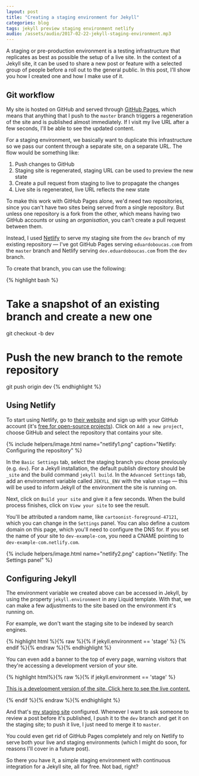 ```yaml
---
layout: post
title: "Creating a staging environment for Jekyll"
categories: blog
tags: jekyll preview staging environment netlify
audio: /assets/audio/2017-02-22-jekyll-staging-environment.mp3
---
```

A staging or pre-production environment is a testing infrastructure that replicates as best as possible the setup of a live site. In the context of a Jekyll site, it can be used to share a new post or feature with a selected group of people before a roll out to the general public. In this post, I'll show you how I created one and how I make use of it.<!--more-->

## Git workflow

My site is hosted on GitHub and served through [GitHub Pages](https://pages.github.com/), which means that anything that I push to the `master` branch triggers a regeneration of the site and is published almost immediately. If I visit my live URL after a few seconds, I'll be able to see the updated content.

For a staging environment, we basically want to duplicate this infrastructure so we pass our content through a separate site, on a separate URL. The flow would be something like:

1. Push changes to GitHub
1. Staging site is regenerated, staging URL can be used to preview the new state
1. Create a pull request from staging to live to propagate the changes
1. Live site is regenerated, live URL reflects the new state

To make this work with GitHub Pages alone, we'd need two repositories, since you can't have two sites being served from a single repository. But unless one repository is a fork from the other, which means having two GitHub accounts or using an *organisation*, you can't create a pull request between them.

Instead, I used [Netlify](https://netlify.com) to serve my staging site from the `dev` branch of my existing repository — I've got GitHub Pages serving `eduardoboucas.com` from the `master` branch and Netlify serving `dev.eduardoboucas.com` from the `dev` branch.

To create that branch, you can use the following:

{% highlight bash %}
# Take a snapshot of an existing branch and create a new one
git checkout -b dev

# Push the new branch to the remote repository
git push origin dev
{% endhighlight %}

## Using Netlify

To start using Netlify, go to [their website](https://netlify.com) and sign up with your GitHub account (it's [free for open-source projects](https://www.netlify.com/pricing/)). Click on `Add a new project`, choose GitHub and select the repository that contains your site.

{% include helpers/image.html name="netlify1.png" caption="Netlify: Configuring the repository" %}

In the `Basic Settings` tab, select the staging branch you chose previously (e.g. `dev`). For a Jekyll installation, the default publish directory should be `_site` and the build command `jekyll build`. In the `Advanced Settings` tab, add an environment variable called `JEKYLL_ENV` with the value `stage` — this will be used to inform Jekyll of the environment the site is running on.

Next, click on `Build your site` and give it a few seconds. When the build process finishes, click on `View your site` to see the result.

You'll be attributed a random name, like `cartoonist-foreground-47121`, which you can change in the `Settings` panel. You can also define a custom domain on this page, which you'll need to configure the DNS for. If you set the name of your site to `dev-example-com`, you need a CNAME pointing to `dev-example-com.netlify.com`.

{% include helpers/image.html name="netlify2.png" caption="Netlify: The Settings panel" %}

## Configuring Jekyll

The environment variable we created above can be accessed in Jekyll, by using the property `jekyll.environment` in any Liquid template. With that, we can make a few adjustments to the site based on the environment it's running on.

For example, we don't want the staging site to be indexed by search engines.

{% highlight html %}{% raw %}{% if jekyll.environment == 'stage' %}
  <meta name="robots" content="noindex">
{% endif %}{% endraw %}{% endhighlight %}

You can even add a banner to the top of every page, warning visitors that they're accessing a development version of your site.

{% highlight html%}{% raw %}{% if jekyll.environment == 'stage' %}
  <p class="banner">
    <a href="https://eduardoboucas.com">
      This is a development version of the site. Click here to see the live content.
    </a>
  </p>
{% endif %}{% endraw %}{% endhighlight %}

And that's [my staging site](http://dev.eduardoboucas.com) configured. Whenever I want to ask someone to review a post before it's published, I push it to the `dev` branch and get it on the staging site; to push it live, I just need to merge it to `master`.

You could even get rid of GitHub Pages completely and rely on Netlify to serve both your live and staging environments (which I might do soon, for reasons I'll cover in a future post).

So there you have it, a simple staging environment with continuous integration for a Jekyll site, all for free. Not bad, right?<!--tomb-->

